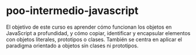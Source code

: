 # poo-intermedio-javascript
El objetivo de este curso es aprender cómo funcionan los objetos en JavaScript a profundidad, y cómo copiar, identificar y encapsular elementos con objetos literales, prototipos o clases. También se centra en aplicar el paradigma orientado a objetos sin clases ni prototipos.
